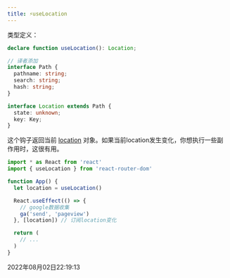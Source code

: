 ```yaml
---
title: ⚡useLocation
---
```


类型定义：
```typescript
declare function useLocation(): Location;

// 译者添加
interface Path {
  pathname: string;
  search: string;
  hash: string;
}

interface Location extends Path {
  state: unknown;
  key: Key;
}
```
这个钩子返回当前 [location](../5/Location) 对象。如果当前location发生变化，你想执行一些副作用时，这很有用。
```jsx {5,10}
import * as React from 'react'
import { useLocation } from 'react-router-dom'

function App() {
  let location = useLocation()

  React.useEffect(() => {
    // google数据收集
    ga('send', 'pageview')
  }, [location]) // 订阅location变化

  return (
    // ...
  )
}
```

2022年08月02日22:19:13
